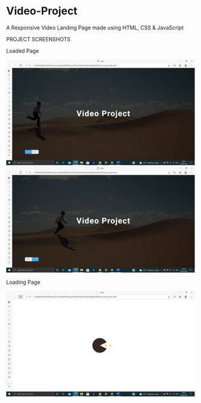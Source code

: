 # Video-Project
A Responsive Video Landing Page made using HTML, CSS &amp; JavaScript

PROJECT SCREENSHOTS

Loaded Page

<img src = "https://github.com/SambhavAggarwal01/Video-Project/blob/main/Project%20Screenshots/Screenshot%202021-08-24%2020.10.16.png" alt = "Landing page" /> 
<img src = "https://github.com/SambhavAggarwal01/Video-Project/blob/main/Project%20Screenshots/Screenshot%202021-08-24%2020.10.19.png" alt = "Landing page" /> 

Loading Page

<img src = "https://github.com/SambhavAggarwal01/Video-Project/blob/main/Project%20Screenshots/Screenshot%202021-08-24%2020.10.23.png" alt = "Landing page" /> 
